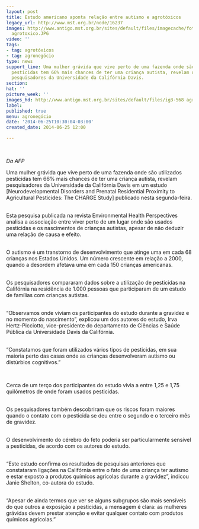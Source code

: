 ```yaml
---
layout: post
title: Estudo americano aponta relação entre autismo e agrotóxicos
legacy_url: http://www.mst.org.br/node/16237
images: http://www.antigo.mst.org.br/sites/default/files/imagecache/foto_destaque/ig3-568
  agrotoxico.JPG
video: ''
tags:
- tag: agrotóxicos
- tag: agronegócio
type: news
support_line: Uma mulher grávida que vive perto de uma fazenda onde são utilizados
  pesticidas tem 66% mais chances de ter uma criança autista, revelam um estudo de
  pesquisadores da Universidade da Califórnia Davis.
section: 
hat: ''
picture_week: ''
images_hd: http://www.antigo.mst.org.br/sites/default/files/ig3-568 agrotoxico.JPG
label: 
published: true
menu: agronegócio
date: '2014-06-25T10:30:04-03:00'
created_date: 2014-06-25 12:00

---
```

<p><em><br></em></p><p><em>Da AFP</em></p><p>Uma mulher grávida que vive perto de uma fazenda onde são utilizados pesticidas tem 66% mais chances de ter uma criança autista, revelam pesquisadores da Universidade da Califórnia Davis em um estudo [Neurodevelopmental Disorders and Prenatal Residential Proximity to Agricultural Pesticides: The CHARGE Study] publicado nesta segunda-feira.</p><p><br>Esta pesquisa publicada na revista Environmental Health Perspectives analisa a associação entre viver perto de um lugar onde são usados pesticidas e os nascimentos de crianças autistas, apesar de não deduzir uma relação de causa e efeito.</p><p><br>O autismo é um transtorno de desenvolvimento que atinge uma em cada 68 crianças nos Estados Unidos. Um número crescente em relação a 2000, quando a desordem afetava uma em cada 150 crianças americanas.</p><p><br>Os pesquisadores compararam dados sobre a utilização de pesticidas na Califórnia na residência de 1.000 pessoas que participaram de um estudo de famílias com crianças autistas.</p><p><br>“Observamos onde viviam os participantes do estudo durante a gravidez e no momento do nascimento”, explicou um dos autores do estudo, Irva Hertz-Picciotto, vice-presidente do departamento de Ciências e Saúde Pública da Universidade Davis da Califórnia.</p><p><br>“Constatamos que foram utilizados vários tipos de pesticidas, em sua maioria perto das casas onde as crianças desenvolveram autismo ou distúrbios cognitivos.”</p><p>&nbsp;</p><p>Cerca de um terço dos participantes do estudo vivia a entre 1,25 e 1,75 quilômetros de onde foram usados pesticidas.</p><p><br>Os pesquisadores também descobriram que os riscos foram maiores quando o contato com o pesticida se deu entre o segundo e o terceiro mês de gravidez.</p><p><br>O desenvolvimento do cérebro do feto poderia ser particularmente sensível a pesticidas, de acordo com os autores do estudo.</p><p><br>“Este estudo confirma os resultados de pesquisas anteriores que constataram ligações na Califórnia entre o fato de uma criança ter autismo e estar exposto a produtos químicos agrícolas durante a gravidez”, indicou Janie Shelton, co-autora do estudo.</p><p><br>“Apesar de ainda termos que ver se alguns subgrupos são mais sensíveis do que outros a exposição a pesticidas, a mensagem é clara: as mulheres grávidas devem prestar atenção e evitar qualquer contato com produtos químicos agrícolas.”</p><p>&nbsp;</p>
